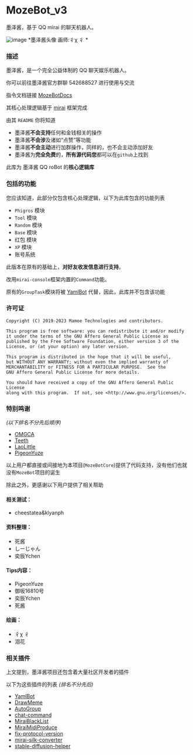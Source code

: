 # MozeBot_v3
墨泽酱，基于 QQ mirai 的聊天机器人。

![image](https://github.com/PigeonYuze/MozeBot_v3/assets/99005149/59b92162-4e29-44f1-8a12-8960b5d73247)
*墨泽酱头像 画师:彳χ 彳 *

### 描述
墨泽酱，是一个完全公益体制的 QQ 聊天娱乐机器人。

你可以前往墨泽酱官方群聊 542688527 进行使用与交流

指令文档链接 [MozeBotDocs](https://www.yuque.com/geziyuze/mozebot/)

其核心处理逻辑基于 [mirai](https://github.com/mamoe/mirai) 框架完成

由其 `README` 你将知道
  - 墨泽酱**不会支持**任何和金钱相关的操作
  - 墨泽酱**不会涉**及诸如“点赞”等功能
  - 墨泽酱**不会主动**进行加群操作，同样的，也不会主动添加好友
  - 墨泽酱为**完全免费**的，**所有源代码您**都可以在`github`上找到

此库为 墨泽酱 QQ roBot 的**核心逻辑库**

### 包括的功能

您应该知道，此部分仅包含核心处理逻辑，以下为此库包含的功能列表

- `Phigros` 模块
- `Tool` 模块
- `Random` 模块
- `Base` 模块
-  红包 模块
-  `XP` 模块
-  账号系统

此版本在原有的基础上，**对好友收发信息进行支持**。

改用`mirai-console`框架内置的`Command`功能。

原有的`GroupTask`模块将被 [YamlBot](https://github.com/PigeonYuze/YamlBot/) 代替，因此，此库并不包含该功能

### 许可证
```
Copyright (C) 2019-2023 Mamoe Technologies and contributors.

This program is free software: you can redistribute it and/or modify
it under the terms of the GNU Affero General Public License as
published by the Free Software Foundation, either version 3 of the
License, or (at your option) any later version.

This program is distributed in the hope that it will be useful,
but WITHOUT ANY WARRANTY; without even the implied warranty of
MERCHANTABILITY or FITNESS FOR A PARTICULAR PURPOSE.  See the
GNU Affero General Public License for more details.

You should have received a copy of the GNU Affero General Public License
along with this program.  If not, see <http://www.gnu.org/licenses/>.
```

### 特别鸣谢
*(以下排名不分先后顺序)*

- [OMGCA](https://github.com/OMGCA/)
- [Teeth](https://mirai.mamoe.net/user/teeth)
- [LaoLittle](https://github.com/LaoLittle/)
- [PigeonYuze](https://github.com/PigeonYuze/)

以上用户都直接或间接地为本项目(`MozeBotCore`)提供了代码支持，没有他们也就没有`MozeBot`项目的诞生

除此之外，更感谢以下用户提供了相关帮助

#### 相关测试：
-  cheestatea&klyanph
#### 资料整理：
-  死酱
-  しーじゃん 
-  奕辰Ychen
#### Tips内容：
- PigeonYuze
- 御坂16810号
- 奕辰Ychen
- 死酱
#### 绘画：
-  彳χ 彳
-  泪花

### 相关插件
上文提到，墨泽酱项目还包含着大量社区开发者的插件

以下为这些插件的列表
*(排名不分先后)*

- [YamlBot](https://github.com/PigeonYuze/YamlBot/)
- [DrawMeme](https://github.com/LaoLittle/DrawMeme)
- [AutoGroup](https://github.com/LaoLittle/AutoGroup)
- [chat-command](https://github.com/project-mirai/chat-command)
- [MiraiBlackList](https://github.com/LaoLittle/MiraiBlackList)
- [MiraiMidiProduce](https://github.com/whiterasbk/MiraiMidiProduce)
- [fix-protocol-version](https://github.com/cssxsh/fix-protocol-version)
- [mirai-silk-converter](https://github.com/project-mirai/mirai-silk-converter)
- [stable-diffusion-helper](https://github.com/cssxsh/stable-diffusion-helper)









